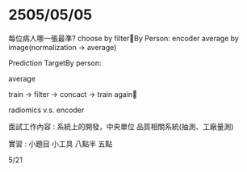 # 2505/05/05
每位病人哪一張最準? choose by filterBy Person: encoder average by image(normalization -> average)

  

  

Prediction TargetBy person:

average

train -> filter -> concact -> train again

radiomics v.s. encoder


面試工作內容 : 
系統上的開發，中央單位
品質相關系統(抽測、工廠量測)

實習 : 
小題目
小工具
八點半 五點

5/21